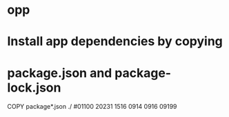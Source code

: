 # opp
# Install app dependencies by copying
# package.json and package-lock.json
COPY package*.json ./
#01100
20231
1516
0914
0916
09199
